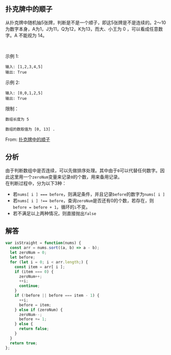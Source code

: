 ## 扑克牌中的顺子
从扑克牌中随机抽5张牌，判断是不是一个顺子，即这5张牌是不是连续的。2～10为数字本身，A为1，J为11，Q为12，K为13，而大、小王为 0 ，可以看成任意数字。A 不能视为 14。

 

示例 1:
```
输入: [1,2,3,4,5]
输出: True
```

示例 2:
```
输入: [0,0,1,2,5]
输出: True
```

限制：
```
数组长度为 5 

数组的数取值为 [0, 13] .
```

From: [扑克牌中的顺子](https://leetcode-cn.com/problems/bu-ke-pai-zhong-de-shun-zi-lcof)

## 分析
由于判断数组中是否连续，可以先做排序处理。其中由于`0`可以代替任何数字。因此这里用一个`zeroNum`变量来记录`0`的个数，用来备用记录。   
在判断过程中，分为以下3种：
+ 若`nums[ i ] === before`，则满足条件，并且记录`before`的数字为`nums[ i ]`
+ 若`nums[ i ] !== before`，查询`zeroNum`是否还有0的个数，若存在，则`before = before + 1`，循环的`i`不变。
+ 若不满足以上两种情况，则直接抛出`false`


## 解答
```javascript
var isStraight = function(nums) {
  const arr = nums.sort((a, b) => a - b);
  let zeroNum = 0;
  let before;
  for (let i = 0; i < arr.length;) {
    const item = arr[ i ];
    if (item === 0) {
      zeroNum++;
      ++i;
      continue;
    }
    if (!before || before === item - 1) {
      ++i;
      before = item;
    } else if (zeroNum) {
      zeroNum--;
      before += 1;
    } else {
      return false;
    }
  }
  return true;
};
```
